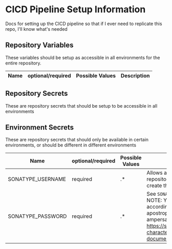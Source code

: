 # CICD Pipeline Setup Information

Docs for setting up the CICD pipeline so that if I ever need to replicate this repo, I'll know what's needed

## Repository Variables

These variables should be setup as accessible in all environments for the entire repository.

| Name | optional/required | Possible Values | Description | 
| ---- | ----------------- | --------------- | ----------- |

## Repository Secrets

These are repository secrets that should be setup to be accessible in all environments

## Environment Secrets

These are repository secrets that should only be available in certain environments, or should be different in different environments

| Name | optional/required | Possible Values | Description | 
| ---- | ----------------- | --------------- | ----------- |
| SONATYPE_USERNAME | required | .* | Allows authentication and publishing to the sonatype repository. Should be the JIRA username used to create the repo in https://issues.sonatype.org/ |
| SONATYPE_PASSWORD | required | .* | See `SONATYPE_USERNAME`. Should be the JIRA password. NOTE: You'll need to escape the following characters according to standard XML escape rules: quote ("), apostrophe ('), less-than (<)\, greather than (>) and ampersand (&) according to https://stackoverflow.com/questions/1091945/what-characters-do-i-need-to-escape-in-xml-documents |